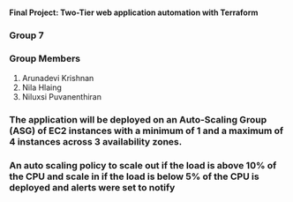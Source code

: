 #### Final Project: Two-Tier web application automation with Terraform

### Group 7

### Group Members 

1. Arunadevi Krishnan
2. Nila Hlaing
3. Niluxsi Puvanenthiran
 
 











### The application will be deployed on an Auto-Scaling Group (ASG) of EC2 instances with a minimum of 1 and a maximum of 4 instances across 3 availability zones.
### An auto scaling policy to scale out if the load is above 10% of the CPU and scale in if the load is below 5% of the CPU is deployed and alerts were set to notify
